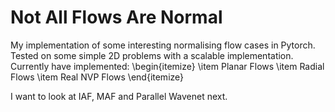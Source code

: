 # Not All Flows Are Normal
My implementation of some interesting normalising flow cases in Pytorch. Tested on some simple 2D problems with a scalable implementation. Currently have implemented:
\begin{itemize}
\item Planar Flows
\item Radial Flows
\item Real NVP Flows
\end{itemize}

I want to look at IAF, MAF and Parallel Wavenet next.
